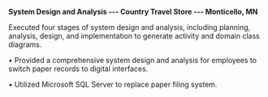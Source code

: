 **System Design and Analysis --- Country Travel Store --- Monticello, MN**

  Executed four stages of system design and analysis, including planning, analysis, design, and implementation to generate activity and domain class diagrams.

•	Provided a comprehensive system design and analysis for employees to switch paper records to digital interfaces.

•	Utilized Microsoft SQL Server to replace paper filing system. 
